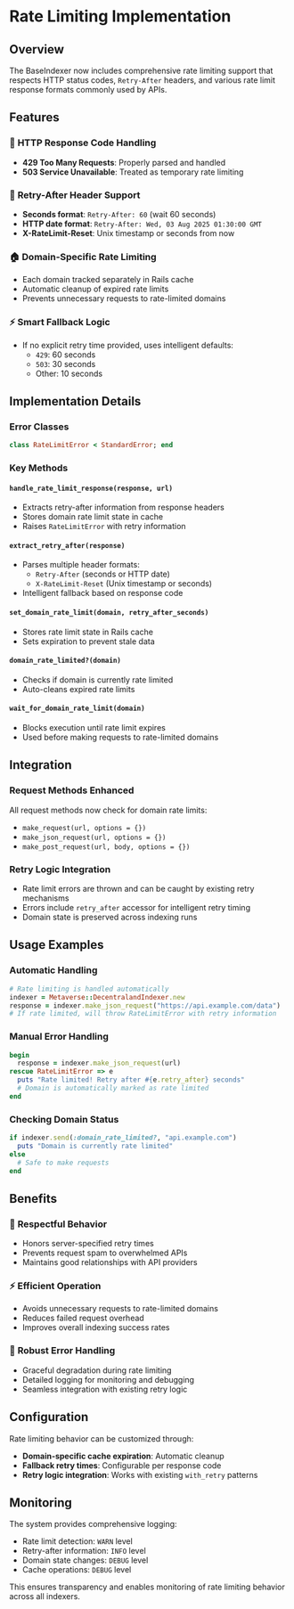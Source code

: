 # Rate Limiting Implementation

## Overview

The BaseIndexer now includes comprehensive rate limiting support that respects HTTP status codes, `Retry-After` headers, and various rate limit response formats commonly used by APIs.

## Features

### 🚦 **HTTP Response Code Handling**

- **429 Too Many Requests**: Properly parsed and handled
- **503 Service Unavailable**: Treated as temporary rate limiting

### 📅 **Retry-After Header Support**

- **Seconds format**: `Retry-After: 60` (wait 60 seconds)
- **HTTP date format**: `Retry-After: Wed, 03 Aug 2025 01:30:00 GMT`
- **X-RateLimit-Reset**: Unix timestamp or seconds from now

### 🏠 **Domain-Specific Rate Limiting**

- Each domain tracked separately in Rails cache
- Automatic cleanup of expired rate limits
- Prevents unnecessary requests to rate-limited domains

### ⚡ **Smart Fallback Logic**

- If no explicit retry time provided, uses intelligent defaults:
    - `429`: 60 seconds
    - `503`: 30 seconds
    - Other: 10 seconds

## Implementation Details

### Error Classes

```ruby
class RateLimitError < StandardError; end
```

### Key Methods

#### `handle_rate_limit_response(response, url)`

- Extracts retry-after information from response headers
- Stores domain rate limit state in cache
- Raises `RateLimitError` with retry information

#### `extract_retry_after(response)`

- Parses multiple header formats:
    - `Retry-After` (seconds or HTTP date)
    - `X-RateLimit-Reset` (Unix timestamp or seconds)
- Intelligent fallback based on response code

#### `set_domain_rate_limit(domain, retry_after_seconds)`

- Stores rate limit state in Rails cache
- Sets expiration to prevent stale data

#### `domain_rate_limited?(domain)`

- Checks if domain is currently rate limited
- Auto-cleans expired rate limits

#### `wait_for_domain_rate_limit(domain)`

- Blocks execution until rate limit expires
- Used before making requests to rate-limited domains

## Integration

### Request Methods Enhanced

All request methods now check for domain rate limits:

- `make_request(url, options = {})`
- `make_json_request(url, options = {})`
- `make_post_request(url, body, options = {})`

### Retry Logic Integration

- Rate limit errors are thrown and can be caught by existing retry mechanisms
- Errors include `retry_after` accessor for intelligent retry timing
- Domain state is preserved across indexing runs

## Usage Examples

### Automatic Handling

```ruby
# Rate limiting is handled automatically
indexer = Metaverse::DecentralandIndexer.new
response = indexer.make_json_request("https://api.example.com/data")
# If rate limited, will throw RateLimitError with retry information
```

### Manual Error Handling

```ruby
begin
  response = indexer.make_json_request(url)
rescue RateLimitError => e
  puts "Rate limited! Retry after #{e.retry_after} seconds"
  # Domain is automatically marked as rate limited
end
```

### Checking Domain Status

```ruby
if indexer.send(:domain_rate_limited?, "api.example.com")
  puts "Domain is currently rate limited"
else
  # Safe to make requests
end
```

## Benefits

### 🤝 **Respectful Behavior**

- Honors server-specified retry times
- Prevents request spam to overwhelmed APIs
- Maintains good relationships with API providers

### ⚡ **Efficient Operation**

- Avoids unnecessary requests to rate-limited domains
- Reduces failed request overhead
- Improves overall indexing success rates

### 🔄 **Robust Error Handling**

- Graceful degradation during rate limiting
- Detailed logging for monitoring and debugging
- Seamless integration with existing retry logic

## Configuration

Rate limiting behavior can be customized through:

- **Domain-specific cache expiration**: Automatic cleanup
- **Fallback retry times**: Configurable per response code
- **Retry logic integration**: Works with existing `with_retry` patterns

## Monitoring

The system provides comprehensive logging:

- Rate limit detection: `WARN` level
- Retry-after information: `INFO` level
- Domain state changes: `DEBUG` level
- Cache operations: `DEBUG` level

This ensures transparency and enables monitoring of rate limiting behavior across all indexers.
